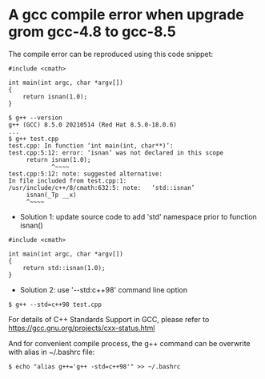 # A gcc compile error when upgrade grom gcc-4.8 to gcc-8.5

The compile error can be reproduced using this code snippet:
```
#include <cmath>

int main(int argc, char *argv[])
{
    return isnan(1.0);
}
```

```
$ g++ --version
g++ (GCC) 8.5.0 20210514 (Red Hat 8.5.0-18.0.6)
...
$ g++ test.cpp
test.cpp: In function ‘int main(int, char**)’:
test.cpp:5:12: error: ‘isnan’ was not declared in this scope
     return isnan(1.0);
            ^~~~~
test.cpp:5:12: note: suggested alternative:
In file included from test.cpp:1:
/usr/include/c++/8/cmath:632:5: note:   ‘std::isnan’
     isnan(_Tp __x)
     ^~~~~
```

* Solution 1: update source code to add 'std' namespace prior to function isnan()
```
#include <cmath>

int main(int argc, char *argv[])
{
    return std::isnan(1.0);
}
```

* Solution 2: use '--std:c++98' command line option
```
$ g++ --std=c++98 test.cpp
```

For details of C++ Standards Support in GCC, please refer to https://gcc.gnu.org/projects/cxx-status.html

And for convenient compile process, the g++ command can be overwrite with alias in ~/.bashrc file:
```
$ echo "alias g++='g++ -std=c++98'" >> ~/.bashrc
```
